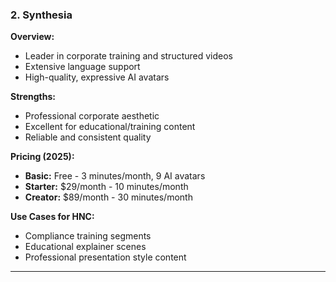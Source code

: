 ### 2. **Synthesia**

**Overview:**
- Leader in corporate training and structured videos
- Extensive language support
- High-quality, expressive AI avatars

**Strengths:**
- Professional corporate aesthetic
- Excellent for educational/training content
- Reliable and consistent quality

**Pricing (2025):**
- **Basic:** Free - 3 minutes/month, 9 AI avatars
- **Starter:** $29/month - 10 minutes/month
- **Creator:** $89/month - 30 minutes/month

**Use Cases for HNC:**
- Compliance training segments
- Educational explainer scenes
- Professional presentation style content

---
